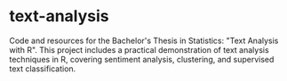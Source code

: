 # text-analysis
Code and resources for the Bachelor's Thesis in Statistics: "Text Analysis with R". This project includes a practical demonstration of text analysis techniques in R, covering sentiment analysis, clustering, and supervised text classification.
